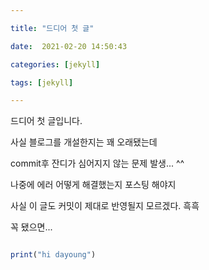 ```yaml
---

title: "드디어 첫 글"

date:  2021-02-20 14:50:43

categories: [jekyll]

tags: [jekyll]

---
```


드디어 첫 글입니다.

사실 블로그를 개설한지는 꽤 오래됐는데

commit후 잔디가 심어지지 않는 문제 발생... ^^

나중에 에러 어떻게 해결했는지 포스팅 해야지



사실 이 글도 커밋이 제대로 반영될지 모르겠다. 흑흑

꼭 됐으면...



``` ruby

print("hi dayoung")

```